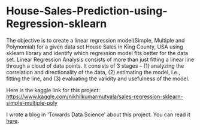# House-Sales-Prediction-using-Regression-sklearn
The objective is to create a linear regression model(Simple, Multiple and Polynomial) for a given data set House Sales in King County, USA using sklearn library and identify which regression model fits better for the data set. Linear Regression Analysis consists of more than just fitting a linear line through a cloud of data points. It consists of 3 stages – (1) analyzing the correlation and directionality of the data, (2) estimating the model, i.e., fitting the line, and (3) evaluating the validity and usefulness of the model.

Here is the kaggle link for this project: https://www.kaggle.com/nikhilkumarmutyala/sales-regression-sklearn-simple-multiple-poly

I wrote a blog in 'Towards Data Science' about this project. You can read it [here](https://towardsdatascience.com/regression-using-sklearn-on-kc-housing-dataset-1ac80ca3d6d4). 
